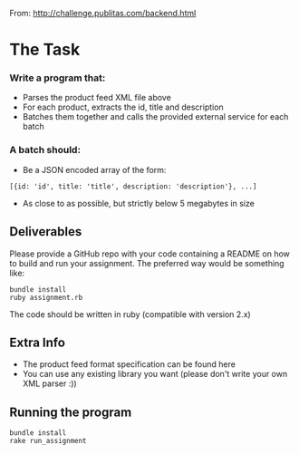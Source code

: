 From: http://challenge.publitas.com/backend.html

# The Task
### Write a program that:

* Parses the product feed XML file above
* For each product, extracts the id, title and description
* Batches them together and calls the provided external service for each batch

### A batch should:

* Be a JSON encoded array of the form:
 ```
 [{id: 'id', title: 'title', description: 'description'}, ...]
 ```

* As close to as possible, but strictly below 5 megabytes in size

## Deliverables

Please provide a GitHub repo with your code containing a README on how to build and run your assignment. The preferred way would be something like:

```
bundle install
ruby assignment.rb
```
The code should be written in ruby (compatible with version 2.x)

## Extra Info

* The product feed format specification can be found here
* You can use any existing library you want (please don't write your own XML parser :))

## Running the program

```
bundle install
rake run_assignment
```
